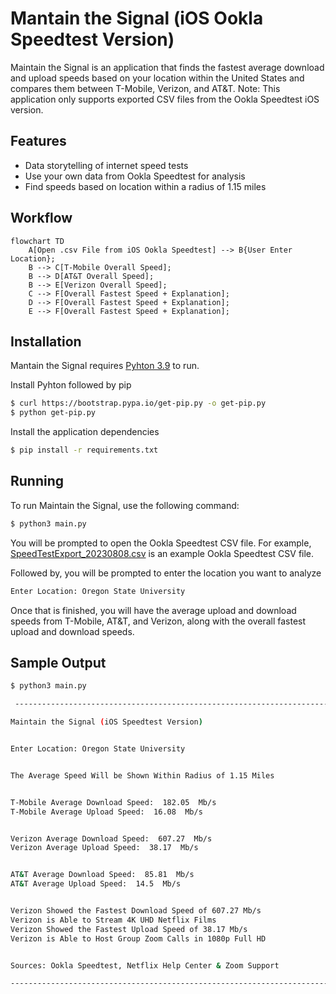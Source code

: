 # Mantain the Signal (iOS Ookla Speedtest Version)

Maintain the Signal is an application that finds the fastest average download and upload speeds based on your location within the United States and compares them between T-Mobile, Verizon, and AT&T.
Note: This application only supports exported CSV files from the Ookla Speedtest iOS version.

## Features

- Data storytelling of internet speed tests
- Use your own data from Ookla Speedtest for analysis
- Find speeds based on location within a radius of 1.15 miles

## Workflow

```mermaid
flowchart TD
    A[Open .csv File from iOS Ookla Speedtest] --> B{User Enter Location};
    B --> C[T-Mobile Overall Speed];
    B --> D[AT&T Overall Speed];
    B --> E[Verizon Overall Speed];
    C --> F[Overall Fastest Speed + Explanation];
    D --> F[Overall Fastest Speed + Explanation];
    E --> F[Overall Fastest Speed + Explanation];
```

## Installation

Mantain the Signal requires [Pyhton 3.9](https://www.python.org/downloads/release/python-3913/) to run.

Install Pyhton followed by pip

```sh
$ curl https://bootstrap.pypa.io/get-pip.py -o get-pip.py
$ python get-pip.py
```

Install the application dependencies

```sh
$ pip install -r requirements.txt
```

## Running

To run Maintain the Signal, use the following command:

```sh
$ python3 main.py
```

You will be prompted to open the Ookla Speedtest CSV file. For example, [SpeedTestExport_20230808.csv](https://github.com/dylanmitchel09/maintain-the-signal/blob/main/SpeedTestExport_20230808.csv) is an example Ookla Speedtest CSV file.

Followed by, you will be prompted to enter the location you want to analyze

```sh
Enter Location: Oregon State University
```

Once that is finished, you will have the average upload and download speeds from T-Mobile, AT&T, and Verizon, along with the overall fastest upload and download speeds.

## Sample Output

```sh
$ python3 main.py

 ---------------------------------------------------------------------------------------------------------

Maintain the Signal (iOS Speedtest Version)


Enter Location: Oregon State University


The Average Speed Will be Shown Within Radius of 1.15 Miles


T-Mobile Average Download Speed:  182.05  Mb/s
T-Mobile Average Upload Speed:  16.08  Mb/s


Verizon Average Download Speed:  607.27  Mb/s
Verizon Average Upload Speed:  38.17  Mb/s


AT&T Average Download Speed:  85.81  Mb/s
AT&T Average Upload Speed:  14.5  Mb/s


Verizon Showed the Fastest Download Speed of 607.27 Mb/s
Verizon is Able to Stream 4K UHD Netflix Films
Verizon Showed the Fastest Upload Speed of 38.17 Mb/s
Verizon is Able to Host Group Zoom Calls in 1080p Full HD


Sources: Ookla Speedtest, Netflix Help Center & Zoom Support

---------------------------------------------------------------------------------------------------------
```
